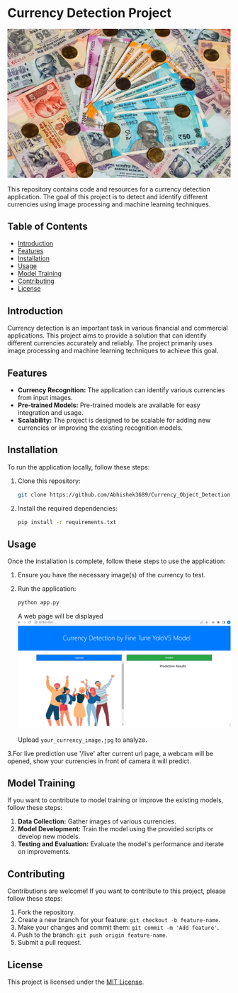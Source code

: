 # Currency Detection Project
![Currency Detection](https://github.com/Abhishek3689/Test_Train_Datsets_CSV_Excel/blob/main/Indian_Currencies.jpg)

This repository contains code and resources for a currency detection application. The goal of this project is to detect and identify different currencies using image processing and machine learning techniques.

## Table of Contents

- [Introduction](#introduction)
- [Features](#features)
- [Installation](#installation)
- [Usage](#usage)
- [Model Training](#model-training)
- [Contributing](#contributing)
- [License](#license)

## Introduction

Currency detection is an important task in various financial and commercial applications. This project aims to provide a solution that can identify different currencies accurately and reliably. The project primarily uses image processing and machine learning techniques to achieve this goal.

## Features

- **Currency Recognition:** The application can identify various currencies from input images.
- **Pre-trained Models:** Pre-trained models are available for easy integration and usage.
- **Scalability:** The project is designed to be scalable for adding new currencies or improving the existing recognition models.

## Installation

To run the application locally, follow these steps:

1. Clone this repository:

    ```bash
    git clone https://github.com/Abhishek3689/Currency_Object_Detection.git
    ```

2. Install the required dependencies:

    ```bash
    pip install -r requirements.txt
    ```

## Usage

Once the installation is complete, follow these steps to use the application:

1. Ensure you have the necessary image(s) of the currency to test.
2. Run the application:

    ```bash
    python app.py
    ```
    A web page will be displayed
   ![Prediction Page](https://github.com/Abhishek3689/Test_Train_Datsets_CSV_Excel/blob/main/web_page_currency.png)

   Upload `your_currency_image.jpg`  to analyze.
   
3.For live prediction use '/live' after current url page, a webcam will be opened, show your currencies in front of camera it will predict.

## Model Training

If you want to contribute to model training or improve the existing models, follow these steps:

1. **Data Collection:** Gather images of various currencies.
2. **Model Development:** Train the model using the provided scripts or develop new models.
3. **Testing and Evaluation:** Evaluate the model's performance and iterate on improvements.

## Contributing

Contributions are welcome! If you want to contribute to this project, please follow these steps:

1. Fork the repository.
2. Create a new branch for your feature: `git checkout -b feature-name`.
3. Make your changes and commit them: `git commit -m 'Add feature'`.
4. Push to the branch: `git push origin feature-name`.
5. Submit a pull request.

## License

This project is licensed under the [MIT License](LICENSE).
